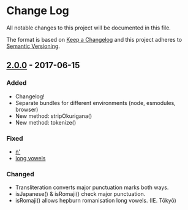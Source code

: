 # Change Log
All notable changes to this project will be documented in this file.

The format is based on [Keep a Changelog](http://keepachangelog.com/)
and this project adheres to [Semantic Versioning](http://semver.org/).

<!--
- TITLE
  - Add link at EOF to compare changes:
    - [2.2.3]: https://github.com/Kaniwani/KanaWana/compare/2.2.2...2.2.3
  - List release date in YYYY-MM-DD format
- DETAILS
  - Added: for new features.
  - Changed: for changes in existing functionality.
  - Deprecated: for once-stable features removed in upcoming releases.
  - Removed: for deprecated features removed in this release.
  - Fixed: for any bug fixes.
  - Security: to invite users to upgrade in case of vulnerabilities.
-->

<!--
## [Unreleased]
### Add any unpublished changes here as they are made, for easy reference come release time.
-->

## [2.0.0] - 2017-06-15
### Added
- Changelog!
- Separate bundles for different environments (node, esmodules, browser)
- New method: stripOkurigana()
- New method: tokenize()

### Fixed
- [n']()
- [long vowels]()

### Changed
- Transliteration converts major punctuation marks both ways.
- isJapanese() & isRomaji() check major punctuation.
- isRomaji() allows hepburn romanisation long vowels. (IE. Tōkyō)


[2.0.0]: https://github.com/WaniKani/WanaKana/compare/v2.2.3...v1.3.11
